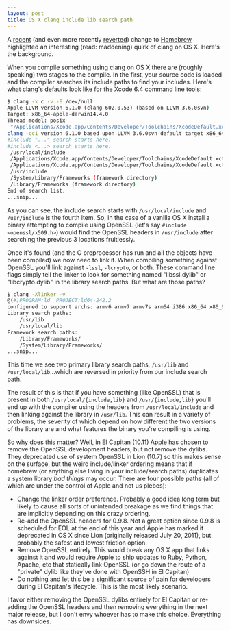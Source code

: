 ```yaml
---
layout: post
title: OS X clang include lib search path
---
```


A [recent](https://github.com/Homebrew/homebrew/commit/9ca3c054c070cc825870a6fc0fc5c5a22f7d8559) (and even more recently [reverted](https://github.com/Homebrew/homebrew/commit/2e191b19b8eccfbc031c224892bda140b1b38e7b)) change to [Homebrew](https://brew.sh) highlighted an interesting (read: maddening) quirk of clang on OS X. Here's the background.

When you compile something using clang on OS X there are (roughly speaking) two stages to the compile. In the first, your source code is loaded and the compiler searches its include paths to find your includes. Here's what clang's defaults look like for the Xcode 6.4 command line tools:

```bash
$ clang -x c -v -E /dev/null
Apple LLVM version 6.1.0 (clang-602.0.53) (based on LLVM 3.6.0svn)
Target: x86_64-apple-darwin14.4.0
Thread model: posix
 "/Applications/Xcode.app/Contents/Developer/Toolchains/XcodeDefault.xctoolchain/usr/bin/clang" -cc1 -triple x86_64-apple-macosx10.10.0 -E -disable-free -disable-llvm-verifier -main-file-name null -mrelocation-model pic -pic-level 2 -mdisable-fp-elim -masm-verbose -munwind-tables -target-cpu core2 -target-linker-version 242.2 -v -dwarf-column-info -resource-dir /Applications/Xcode.app/Contents/Developer/Toolchains/XcodeDefault.xctoolchain/usr/bin/../lib/clang/6.1.0 -fdebug-compilation-dir /Users/pkehrer -ferror-limit 19 -fmessage-length 120 -stack-protector 1 -mstackrealign -fblocks -fobjc-runtime=macosx-10.10.0 -fencode-extended-block-signature -fmax-type-align=16 -fdiagnostics-show-option -fcolor-diagnostics -o - -x c /dev/null
clang -cc1 version 6.1.0 based upon LLVM 3.6.0svn default target x86_64-apple-darwin14.4.0
#include "..." search starts here:
#include <...> search starts here:
 /usr/local/include
 /Applications/Xcode.app/Contents/Developer/Toolchains/XcodeDefault.xctoolchain/usr/bin/../lib/clang/6.1.0/include
 /Applications/Xcode.app/Contents/Developer/Toolchains/XcodeDefault.xctoolchain/usr/include
 /usr/include
 /System/Library/Frameworks (framework directory)
 /Library/Frameworks (framework directory)
End of search list.
...snip...
```

As you can see, the include search starts with `/usr/local/include` and `/usr/include` is the fourth item. So, in the case of a vanilla OS X install a binary attempting to compile using OpenSSL (let's say `#include <openssl/x509.h>`) would find the OpenSSL headers in `/usr/include` after searching the previous 3 locations fruitlessly.

Once it's found (and the C preprocessor has run and all the objects have been compiled) we now need to link it. When compiling something against OpenSSL you'll link against `-lssl`, `-lcrypto`, or both. These command line flags simply tell the linker to look for something named "libssl.dylib" or "libcrypto.dylib" in the library search paths. But what are those paths?

```bash
$ clang -Xlinker -v
@(#)PROGRAM:ld  PROJECT:ld64-242.2
configured to support archs: armv6 armv7 armv7s arm64 i386 x86_64 x86_64h armv6m armv7m armv7em
Library search paths:
	/usr/lib
	/usr/local/lib
Framework search paths:
	/Library/Frameworks/
	/System/Library/Frameworks/
...snip...
```

This time we see two primary library search paths, `/usr/lib` and `/usr/local/lib`...which are reversed in priority from our include search path.

The result of this is that if you have something (like OpenSSL) that is present in both `/usr/local/{include,lib}` and `/usr/{include,lib}` you'll end up with the compiler using the headers from `/usr/local/include` and then linking against the library in `/usr/lib`. This can result in a variety of problems, the severity of which depend on how different the two versions of the library are and what features the binary you're compiling is using.

So why does this matter? Well, in El Capitan (10.11) Apple has chosen to remove the OpenSSL development headers, but not remove the dylibs. They deprecated use of system OpenSSL in Lion (10.7) so this makes sense on the surface, but the weird include/linker ordering means that if homebrew (or anything else living in your include/search paths) duplicates a system library *bad things* may occur. There are four possible paths (all of which are under the control of Apple and not us plebes):

* Change the linker order preference. Probably a good idea long term but likely to cause all sorts of unintended breakage as we find things that are implicitly depending on this crazy ordering.
* Re-add the OpenSSL headers for 0.9.8. Not a great option since 0.9.8 is scheduled for EOL at the end of this year and Apple has marked it deprecated in OS X since Lion (originally released July 20, 2011), but probably the safest and lowest friction option.
* Remove OpenSSL entirely. This would break any OS X app that links against it and would require Apple to ship updates to Ruby, Python, Apache, etc that statically link OpenSSL (or go down the route of a "private" dylib like they've done with OpenSSH in El Capitan)
* Do nothing and let this be a significant source of pain for developers during El Capitan's lifecycle. This is the most likely scenario.

I favor either removing the OpenSSL dylibs entirely for El Capitan or re-adding the OpenSSL headers and then removing everything in the next major release, but I don't envy whoever has to make this choice. Everything has downsides.
